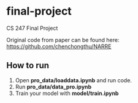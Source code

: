 # final-project
CS 247 Final Project

Original code from paper can be found here: https://github.com/chenchongthu/NARRE

## How to run
1. Open **pro_data/loaddata.ipynb** and run code.
2. Run **pro_data/data_pro.ipynb**
3. Train your model with **model/train.ipynb**
